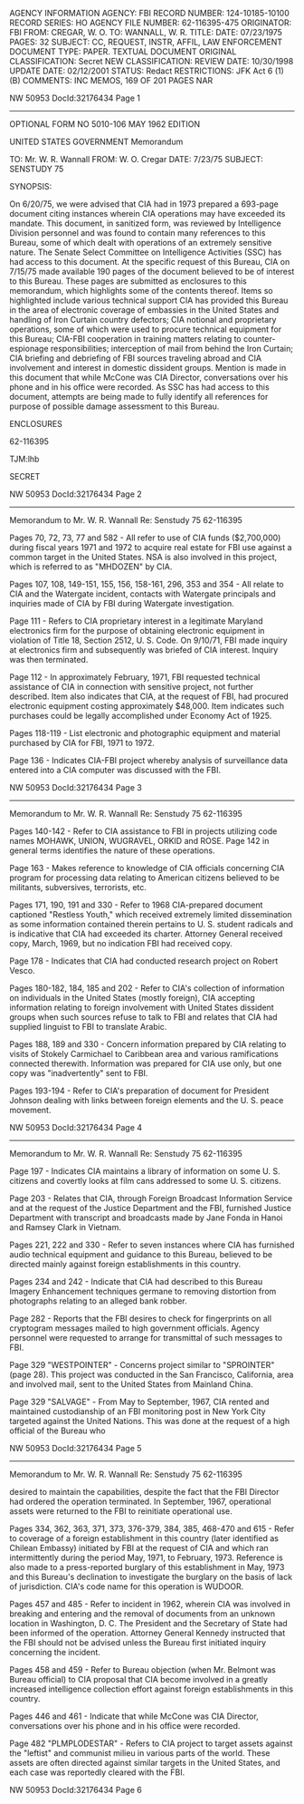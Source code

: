AGENCY INFORMATION
AGENCY: FBI
RECORD NUMBER: 124-10185-10100
RECORD SERIES: HO
AGENCY FILE NUMBER: 62-116395-475
ORIGINATOR: FBI
FROM: CREGAR, W. O.
TO: WANNALL, W. R.
TITLE:
DATE: 07/23/1975
PAGES: 32
SUBJECT: CC, REQUEST, INSTR, AFFIL, LAW ENFORCEMENT
DOCUMENT TYPE: PAPER. TEXTUAL DOCUMENT
ORIGINAL CLASSIFICATION: Secret
NEW CLASSIFICATION:
REVIEW DATE: 10/30/1998 UPDATE DATE: 02/12/2001
STATUS: Redact
RESTRICTIONS: JFK Act 6 (1)(B)
COMMENTS: INC MEMOS, 169 OF 201 PAGES NAR

NW 50953 DocId:32176434 Page 1

---

OPTIONAL FORM NO 5010-106
MAY 1962 EDITION

UNITED STATES GOVERNMENT
Memorandum

TO: Mr. W. R. Wannall
FROM: W. O. Cregar
DATE: 7/23/75
SUBJECT: SENSTUDY 75

SYNOPSIS:

On 6/20/75, we were advised that CIA had in 1973 prepared a 693-page document citing instances wherein CIA operations may have exceeded its mandate. This document, in sanitized form, was reviewed by Intelligence Division personnel and was found to contain many references to this Bureau, some of which dealt with operations of an extremely sensitive nature. The Senate Select Committee on Intelligence Activities (SSC) has had access to this document. At the specific request of this Bureau, CIA on 7/15/75 made available 190 pages of the document believed to be of interest to this Bureau. These pages are submitted as enclosures to this memorandum, which highlights some of the contents thereof. Items so highlighted include various technical support CIA has provided this Bureau in the area of electronic coverage of embassies in the United States and handling of Iron Curtain country defectors; CIA notional and proprietary operations, some of which were used to procure technical equipment for this Bureau; CIA-FBI cooperation in training matters relating to counter-espionage responsibilities; interception of mail from behind the Iron Curtain; CIA briefing and debriefing of FBI sources traveling abroad and CIA involvement and interest in domestic dissident groups. Mention is made in this document that while McCone was CIA Director, conversations over his phone and in his office were recorded. As SSC has had access to this document, attempts are being made to fully identify all references for purpose of possible damage assessment to this Bureau.

ENCLOSURES

62-116395

TJM:lhb

SECRET

NW 50953 DocId:32176434 Page 2

---

Memorandum to Mr. W. R. Wannall
Re: Senstudy 75
62-116395

Pages 70, 72, 73, 77 and 582 - All refer to use of CIA funds ($2,700,000) during fiscal years 1971 and 1972 to acquire real estate for FBI use against a common target in the United States. NSA is also involved in this project, which is referred to as "MHDOZEN" by CIA.

Pages 107, 108, 149-151, 155, 156, 158-161, 296, 353 and 354 - All relate to CIA and the Watergate incident, contacts with Watergate principals and inquiries made of CIA by FBI during Watergate investigation.

Page 111 - Refers to CIA proprietary interest in a legitimate Maryland electronics firm for the purpose of obtaining electronic equipment in violation of Title 18, Section 2512, U. S. Code. On 9/10/71, FBI made inquiry at electronics firm and subsequently was briefed of CIA interest. Inquiry was then terminated.

Page 112 - In approximately February, 1971, FBI requested technical assistance of CIA in connection with sensitive project, not further described. Item also indicates that CIA, at the request of FBI, had procured electronic equipment costing approximately $48,000. Item indicates such purchases could be legally accomplished under Economy Act of 1925.

Pages 118-119 - List electronic and photographic equipment and material purchased by CIA for FBI, 1971 to 1972.

Page 136 - Indicates CIA-FBI project whereby analysis of surveillance data entered into a CIA computer was discussed with the FBI.

NW 50953 DocId:32176434 Page 3

---

Memorandum to Mr. W. R. Wannall
Re: Senstudy 75
62-116395

Pages 140-142 - Refer to CIA assistance to FBI in projects utilizing code names MOHAWK, UNION, WUGRAVEL, ORKID and ROSE.
Page 142 in general terms identifies the nature of these operations.

Page 163 - Makes reference to knowledge of CIA officials concerning CIA program for processing data relating to American citizens believed to be militants, subversives, terrorists, etc.

Pages 171, 190, 191 and 330 - Refer to 1968 CIA-prepared document captioned "Restless Youth," which received extremely limited dissemination as some information contained therein pertains to U. S. student radicals and is indicative that CIA had exceeded its charter. Attorney General received copy, March, 1969, but no indication FBI had received copy.

Page 178 - Indicates that CIA had conducted research project on Robert Vesco.

Pages 180-182, 184, 185 and 202 - Refer to CIA's collection of information on individuals in the United States (mostly foreign), CIA accepting information relating to foreign involvement with United States dissident groups when such sources refuse to talk to FBI and relates that CIA had supplied linguist to FBI to translate Arabic.

Pages 188, 189 and 330 - Concern information prepared by CIA relating to visits of Stokely Carmichael to Caribbean area and various ramifications connected therewith. Information was prepared for CIA use only, but one copy was "inadvertently" sent to FBI.

Pages 193-194 - Refer to CIA's preparation of document for President Johnson dealing with links between foreign elements and the U. S. peace movement.

NW 50953 DocId:32176434 Page 4

---

Memorandum to Mr. W. R. Wannall
Re: Senstudy 75
62-116395

Page 197 - Indicates CIA maintains a library of information on some U. S. citizens and covertly looks at film cans addressed to some U. S. citizens.

Page 203 - Relates that CIA, through Foreign Broadcast Information Service and at the request of the Justice Department and the FBI, furnished Justice Department with transcript and broadcasts made by Jane Fonda in Hanoi and Ramsey Clark in Vietnam.

Pages 221, 222 and 330 - Refer to seven instances where CIA has furnished audio technical equipment and guidance to this Bureau, believed to be directed mainly against foreign establishments in this country.

Pages 234 and 242 - Indicate that CIA had described to this Bureau Imagery Enhancement techniques germane to removing distortion from photographs relating to an alleged bank robber.

Page 282 - Reports that the FBI desires to check for fingerprints on all cryptogram messages mailed to high government officials. Agency personnel were requested to arrange for transmittal of such messages to FBI.

Page 329 "WESTPOINTER" - Concerns project similar to "SPROINTER" (page 28). This project was conducted in the San Francisco, California, area and involved mail, sent to the United States from Mainland China.

Page 329 "SALVAGE" - From May to September, 1967, CIA rented and maintained custodianship of an FBI monitoring post in New York City targeted against the United Nations. This was done at the request of a high official of the Bureau who

NW 50953 DocId:32176434 Page 5

---

Memorandum to Mr. W. R. Wannall
Re: Senstudy 75
62-116395

desired to maintain the capabilities, despite the fact that the FBI Director had ordered the operation terminated. In September, 1967, operational assets were returned to the FBI to reinitiate operational use.

Pages 334, 362, 363, 371, 373, 376-379, 384, 385, 468-470 and 615 - Refer to coverage of a foreign establishment in this country (later identified as Chilean Embassy) initiated by FBI at the request of CIA and which ran intermittently during the period May, 1971, to February, 1973. Reference is also made to a press-reported burglary of this establishment in May, 1973 and this Bureau's declination to investigate the burglary on the basis of lack of jurisdiction. CIA's code name for this operation is WUDOOR.

Pages 457 and 485 - Refer to incident in 1962, wherein CIA was involved in breaking and entering and the removal of documents from an unknown location in Washington, D. C. The President and the Secretary of State had been informed of the operation. Attorney General Kennedy instructed that the FBI should not be advised unless the Bureau first initiated inquiry concerning the incident.

Pages 458 and 459 - Refer to Bureau objection (when Mr. Belmont was Bureau official) to CIA proposal that CIA become involved in a greatly increased intelligence collection effort against foreign establishments in this country.

Pages 446 and 461 - Indicate that while McCone was CIA Director, conversations over his phone and in his office were recorded.

Page 482 "PLMPLODESTAR" - Refers to CIA project to target assets against the "leftist" and communist milieu in various parts of the world. These assets are often directed against similar targets in the United States, and each case was reportedly cleared with the FBI.

NW 50953 DocId:32176434 Page 6
